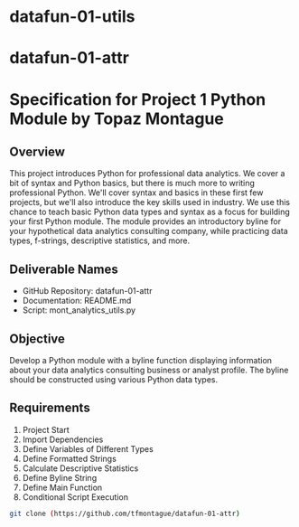 # datafun-01-utils
# datafun-01-attr
# Specification for Project 1 Python Module by Topaz Montague

## Overview
This project introduces Python for professional data analytics. We cover a bit of syntax and Python basics, but there is much more to writing professional Python. We'll cover syntax and basics in these first few projects, but we'll also introduce the key skills used in industry. We use this chance to teach basic Python data types and syntax as a focus for building your first Python module. The module provides an introductory byline for your hypothetical data analytics consulting company, while practicing data types, f-strings, descriptive statistics, and more.

## Deliverable Names
 - GitHub Repository: datafun-01-attr
 - Documentation: README.md
 - Script: mont_analytics_utils.py

## Objective
Develop a Python module with a byline function displaying information about your data analytics consulting business or analyst profile. The byline should be constructed using various Python data types.

## Requirements
1. Project Start
2. Import Dependencies
3. Define Variables of Different Types
4. Define Formatted Strings
5. Calculate Descriptive Statistics
6. Define Byline String
7. Define Main Function
8. Conditional Script Execution


```bash
git clone (https://github.com/tfmontague/datafun-01-attr)
